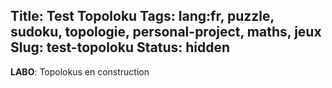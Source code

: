 Title: Test Topoloku
Tags: lang:fr, puzzle, sudoku, topologie, personal-project, maths, jeux
Slug: test-topoloku
Status: hidden
---

<link rel="stylesheet" type="text/css" href="images/enigmes/topoloku.css">

**LABO**: Topolokus en construction

<table class="topoloku" data-size="[3, 5]"
       data-initial-letters='{"0,1": "C", "1,1": "H", "1,2": "E", "0,3": "C", "1,3": "K"}'
       data-secret-word-pos="[[0,1], [1,1], [1,2], [0,3], [1,3]]"></table>

<br><br>

<table class="topoloku" data-size="[4, 5]"
       data-initial-letters='{"0,0": "C", "1,0": "H", "3,1": "A", "0,2": "H", "3,2": "P", "1,3": "M", "2,3": "I", "1,4": "H", "2,4": "N"}'
       data-missing-letters="O"
       data-secret-word-pos="[[0, 0], [1, 0], [3, 1], [1, 2], [3, 2], [2, 3], [3, 3], [3, 4]]"></table>

<br><br>

<table class="topoloku" data-size="[5, 5]"
       data-initial-letters='{"2,0": "#", "2,1": "✱", "2,2": "E", "3,1": "E", "2,4": "#"}'></table>

<br><br>

<table class="topoloku" data-size="[4, 2]"
       data-missing-letters="H%"></table>

<br><br>

<table class="topoloku" data-size="[4, 2]"
       data-initial-letters='{"1,1": "S", "2,1": "O", "3,1": "U"}'
       data-missing-letters="BI"
       data-secret-word-pos="[[0, 0], [1, 0], [1, 1], [2, 1], [3, 1]]"></table>

<script type="module">
import { renderTopolokuUsingDataAttrs } from './images/enigmes/topoloku.js';
Array.from(document.getElementsByClassName('topoloku')).forEach(renderTopolokuUsingDataAttrs);
function onSuccess(table) {
  console.log(table);
}
</script>
